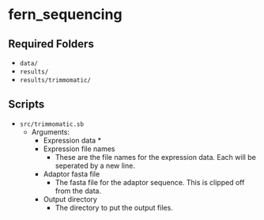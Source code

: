 # fern_sequencing

## Required Folders
* `data/`
* `results/`
* `results/trimmomatic/`

## Scripts
* `src/trimmomatic.sb`
	* Arguments:
		* Expression data
			* 
		* Expression file names 
			* These are the file names for the expression data. Each will be seperated by a new line.
		* Adaptor fasta file
			* The fasta file for the adaptor sequence. This is clipped off from the data.
		* Output directory
			* The directory to put the output files.

